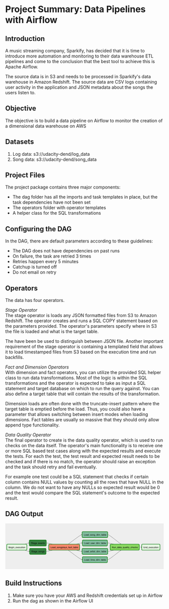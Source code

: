 # Project Summary: Data Pipelines with Airflow

## Introduction
A music streaming company, Sparkify, has decided that it is time to introduce more automation and monitoring to their data warehouse ETL pipelines and come to the conclusion that the best tool to achieve this is Apache Airflow.

The source data is in S3 and needs to be processed in Sparkify's data warehouse in Amazon Redshift. The source data are CSV logs containing user activity in the application and JSON metadata about the songs the users listen to.

## Objective
The objective is to build a data pipeline on Airflow to monitor the creation of a dimensional data warehouse on AWS

## Datasets
1. Log data: s3://udacity-dend/log_data
2. Song data: s3://udacity-dend/song_data

## Project Files
The project package contains three major components:
- The dag folder has all the imports and task templates in place, but the task dependencies have not been set
- The operators folder with operator templates
- A helper class for the SQL transformations

## Configuring the DAG
In the DAG, there are default parameters according to these guidelines:
- The DAG does not have dependencies on past runs
- On failure, the task are retried 3 times
- Retries happen every 5 minutes
- Catchup is turned off
- Do not email on retry

## Operators
The data has four operators.

*Stage Operator*\
The stage operator is loads any JSON formatted files from S3 to Amazon Redshift. The operator creates and runs a SQL COPY statement based on the parameters provided. The operator's parameters specify where in S3 the file is loaded and what is the target table.

The have been be used to distinguish between JSON file. Another important requirement of the stage operator is containing a templated field that allows it to load timestamped files from S3 based on the execution time and run backfills.

*Fact and Dimension Operators*\
With dimension and fact operators, you can utilize the provided SQL helper class to run data transformations. Most of the logic is within the SQL transformations and the operator is expected to take as input a SQL statement and target database on which to run the query against. You can also define a target table that will contain the results of the transformation.

Dimension loads are often done with the truncate-insert pattern where the target table is emptied before the load. Thus, you could also have a parameter that allows switching between insert modes when loading dimensions. Fact tables are usually so massive that they should only allow append type functionality.

*Data Quality Operator*\
The final operator to create is the data quality operator, which is used to run checks on the data itself. The operator's main functionality is to receive one or more SQL based test cases along with the expected results and execute the tests. For each the test, the test result and expected result needs to be checked and if there is no match, the operator should raise an exception and the task should retry and fail eventually.

For example one test could be a SQL statement that checks if certain column contains NULL values by counting all the rows that have NULL in the column. We do not want to have any NULLs so expected result would be 0 and the test would compare the SQL statement's outcome to the expected result.

## DAG Output
![DAG](/dag.png)

## Build Instructions
1. Make sure you have your AWS and Redshift credentials set up in Airflow
2. Run the dag as shown in the Airflow UI
